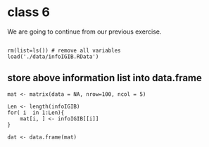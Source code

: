 # class 6

We are going to continue from our previous exercise. 

```{R}

rm(list=ls()) # remove all variables
load('./data/infoIGIB.RData')
```

## store above information list into data.frame

```{R}
mat <- matrix(data = NA, nrow=100, ncol = 5)

Len <- length(infoIGIB)
for( i  in 1:Len){
    mat[i, ] <- infoIGIB[[i]]
}

dat <- data.frame(mat)


```
